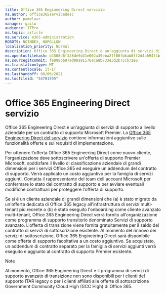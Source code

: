 ```yaml
---
title: Office 365 Engineering Direct servizio
ms.author: office365servicedesc
author: pamelaar
manager: gailw
audience: ITPro
ms.topic: article
ms.service: o365-administration
ROBOTS: NOINDEX, NOFOLLOW
localization_priority: Normal
description: Office 365 Engineering Direct è un'aggiunta di servizi di supporto a livello aziendale per un contratto di supporto Microsoft Premier. La Office 365 Engineering Direct del servizio contiene informazioni aggiuntive sulle funzionalità offerte e sui requisiti di implementazione.
ms.openlocfilehash: d4568d6f328de9d41e002a39eba2ff00fb6ab8ff2d4a694f4bff43d2f2537943
ms.sourcegitcommit: fe808bb97ad09a91576aca8b733e3d2b75cb72e6
ms.translationtype: MT
ms.contentlocale: it-IT
ms.lasthandoff: 08/06/2021
ms.locfileid: "54701595"
---
```

# <a name="office-365-engineering-direct-service-description"></a>Office 365 Engineering Direct servizio

Office 365 Engineering Direct è un'aggiunta di servizi di supporto a livello aziendale per un contratto di supporto Microsoft Premier. La [Office 365 Engineering Direct del servizio](https://github.com/MicrosoftDocs/OfficeDocs-O365ServiceDescriptions/blob/master/Office%20365%20Engineering%20Direct%20-%20Svc%20Desc%20(25mar2019).pdf) contiene informazioni aggiuntive sulle funzionalità offerte e sui requisiti di implementazione.

Per ottenere l'offerta Office 365 Engineering Direct come nuovo cliente, l'organizzazione deve sottoscrivere un'offerta di supporto Premier Microsoft, soddisfare il livello di classificazione aziendale di grandi dimensioni per i servizi Office 365 ed eseguire un addendum del contratto di supporto. Verrà applicato un costo aggiuntivo per la famiglia di servizi aggiunti. Contatta il rappresentante del team dell'account Microsoft per confermare lo stato del contratto di supporto e per avviare eventuali modifiche contrattuali per proteggere l'offerta di supporto. 

Se si è un cliente aziendale di grandi dimensioni che (a) è stato migrato da un'offerta dedicata di Office 365 legacy all'infrastruttura di servizi multi-tenant più recente o (b) è stato eseguito l'onboarding come cliente avanzato multi-tenant, Office 365 Engineering Direct verrà fornito all'organizzazione come programma di supporto transitorio denominato Servizi di supporto avanzato. L'offerta di transizione viene fornita gratuitamente per il saldo del contratto di servizi di sottoscrizione esistente. Al momento del rinnovo dei servizi di sottoscrizione, Office 365 Engineering Direct sarà disponibile come offerta di supporto facoltativa a un costo aggiuntivo. Se acquistato, un addendum di contratto separato per la famiglia di servizi aggiunti verrà eseguito e aggiunto al contratto di supporto Premier esistente.

> [!NOTE]
> Al momento, Office 365 Engineering Direct e il programma di servizi di supporto avanzato di transizione non sono disponibili per i clienti del supporto ITAR legacy o per i clienti affiliati alle offerte di sottoscrizione Government Community Cloud High (GCC High) di Office 365.
